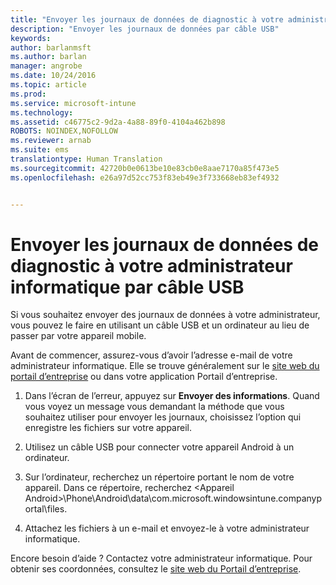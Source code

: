 ```yaml
---
title: "Envoyer les journaux de données de diagnostic à votre administrateur informatique par câble USB | Microsoft Intune"
description: "Envoyer les journaux de données par câble USB"
keywords: 
author: barlanmsft
ms.author: barlan
manager: angrobe
ms.date: 10/24/2016
ms.topic: article
ms.prod: 
ms.service: microsoft-intune
ms.technology: 
ms.assetid: c46775c2-9d2a-4a88-89f0-4104a462b898
ROBOTS: NOINDEX,NOFOLLOW
ms.reviewer: arnab
ms.suite: ems
translationtype: Human Translation
ms.sourcegitcommit: 42720b0e0613be10e83cb0e8aae7170a85f473e5
ms.openlocfilehash: e26a97d52cc753f83eb49e3f733668eb83ef4932


---
```



# <a name="send-diagnostic-data-logs-to-your-it-admin-using-a-usb-cable"></a>Envoyer les journaux de données de diagnostic à votre administrateur informatique par câble USB

Si vous souhaitez envoyer des journaux de données à votre administrateur, vous pouvez le faire en utilisant un câble USB et un ordinateur au lieu de passer par votre appareil mobile.

 Avant de commencer, assurez-vous d’avoir l’adresse e-mail de votre administrateur informatique. Elle se trouve généralement sur le [site web du portail d’entreprise](http://portal.manage.microsoft.com) ou dans votre application Portail d’entreprise.

1.  Dans l’écran de l’erreur, appuyez sur **Envoyer des informations**. Quand vous voyez un message vous demandant la méthode que vous souhaitez utiliser pour envoyer les journaux, choisissez l’option qui enregistre les fichiers sur votre appareil.

2.  Utilisez un câble USB pour connecter votre appareil Android à un ordinateur.

3.  Sur l’ordinateur, recherchez un répertoire portant le nom de votre appareil. Dans ce répertoire, recherchez &lt;Appareil Android&gt;\Phone\Android\data\com.microsoft.windowsintune.companyportal\files\.

4.  Attachez les fichiers à un e-mail et envoyez-le à votre administrateur informatique.

Encore besoin d’aide ? Contactez votre administrateur informatique. Pour obtenir ses coordonnées, consultez le [site web du Portail d’entreprise](http://portal.manage.microsoft.com).



<!--HONumber=Oct16_HO2-->


